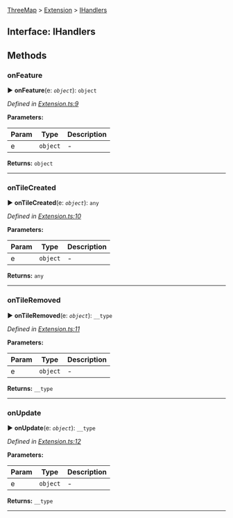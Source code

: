 [ThreeMap](api-readme.md) > [Extension](api-modules-extension.md) > [IHandlers](api-interfaces-extension.ihandlers.md)



## Interface: IHandlers


## Methods
<a id="onfeature"></a>

###  onFeature

► **onFeature**(e: *`object`*): `object`



*Defined in [Extension.ts:9](https://github.com/areknawo/ThreeMap/blob/master/src/Extension.ts#L9)*



**Parameters:**

| Param | Type | Description |
| ------ | ------ | ------ |
| e | `object`   |  - |





**Returns:** `object`





___

<a id="ontilecreated"></a>

###  onTileCreated

► **onTileCreated**(e: *`object`*): `any`



*Defined in [Extension.ts:10](https://github.com/areknawo/ThreeMap/blob/master/src/Extension.ts#L10)*



**Parameters:**

| Param | Type | Description |
| ------ | ------ | ------ |
| e | `object`   |  - |





**Returns:** `any`





___

<a id="ontileremoved"></a>

###  onTileRemoved

► **onTileRemoved**(e: *`object`*): `__type`



*Defined in [Extension.ts:11](https://github.com/areknawo/ThreeMap/blob/master/src/Extension.ts#L11)*



**Parameters:**

| Param | Type | Description |
| ------ | ------ | ------ |
| e | `object`   |  - |





**Returns:** `__type`





___

<a id="onupdate"></a>

###  onUpdate

► **onUpdate**(e: *`object`*): `__type`



*Defined in [Extension.ts:12](https://github.com/areknawo/ThreeMap/blob/master/src/Extension.ts#L12)*



**Parameters:**

| Param | Type | Description |
| ------ | ------ | ------ |
| e | `object`   |  - |





**Returns:** `__type`





___


